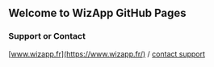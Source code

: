 ## Welcome to WizApp GitHub Pages


### Support or Contact

[www.wizapp.fr](https://www.wizapp.fr/) / [contact support](https://www.wizapp.fr/contact)
